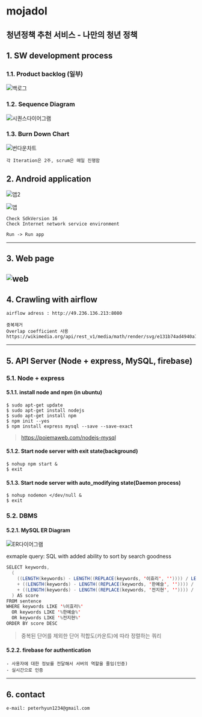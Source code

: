 # mojadol
청년정책 추천 서비스 - 나만의 청년 정책
------------------------------------
## 1. SW development process
### 1.1. Product backlog (일부)
![백로그](https://user-images.githubusercontent.com/46476398/94428346-88338a00-01cb-11eb-9999-ec4376e0e28f.png)

### 1.2. Sequence Diagram
![시퀀스다이어그램](https://user-images.githubusercontent.com/46476398/94428338-85389980-01cb-11eb-9ad8-458608668cc8.png)

### 1.3. Burn Down Chart
![번다운차트](https://user-images.githubusercontent.com/46476398/94428349-88338a00-01cb-11eb-9c8e-6a67af4c00b3.png)
    
    각 Iteration은 2주, scrum은 매일 진행함


## 2. Android application
![앱2](https://user-images.githubusercontent.com/46476398/94428616-ed877b00-01cb-11eb-956b-fe57304790ae.png)

![앱](https://user-images.githubusercontent.com/46476398/94428343-87025d00-01cb-11eb-8e8b-365ad882e9f3.png)

    Check SdkVersion 16
    Check Internet network service environment
    
    Run -> Run app
---------------------------------------- 
## 3. Web page
![web](https://user-images.githubusercontent.com/46476398/68107383-0a69ee80-ff28-11e9-9e6a-879444c84eb8.png)
---------------------------------------- 
## 4. Crawling with airflow

    airflow adress : http://49.236.136.213:8080
    
    중복제거
    Overlap coefficient 사용 
    https://wikimedia.org/api/rest_v1/media/math/render/svg/e131b74ad4940a763904822eed7b74a843d27ba0
----------------------------------------    
## 5. API Server (Node + express, MySQL, firebase)
### 5.1. Node + express
#### 5.1.1. install node and npm (in ubuntu)
    $ sudo apt-get update 
    $ sudo apt-get install nodejs
    $ sudo apt-get install npm
    $ npm init --yes
    $ npm install express mysql --save --save-exact
> https://poiemaweb.com/nodejs-mysql
#### 5.1.2. Start node server with exit state(background)    
    $ nohup npm start &
    $ exit
#### 5.1.3. Start node server with auto_modifying state(Daemon process)
    $ nohup nodemon </dev/null &
    $ exit
### 5.2. DBMS

#### 5.2.1. MySQL ER Diagram
![ER다이어그램](https://user-images.githubusercontent.com/46476398/94428345-879af380-01cb-11eb-8fdb-12eeb3f17eb8.png)


exmaple query: SQL with added ability to sort by search goodness   
```java
SELECT keywords,
  (
    ((LENGTH(keywords) - LENGTH((REPLACE(keywords, '이효리', '')))) / LENGTH('이효리'))
    + ((LENGTH(keywords) - LENGTH((REPLACE(keywords, '한예슬', '')))) / LENGTH('한예슬'))
    + ((LENGTH(keywords) - LENGTH((REPLACE(keywords, '전지현', '')))) / LENGTH('전지현'))
  ) AS score
FROM sentence
WHERE keywords LIKE '%이효리%'
  OR keywords LIKE '%한예슬%'
  OR keywords LIKE '%전지현%'
ORDER BY score DESC
```
> 중복된 단어를 제외한 단어 적합도(카운트)에 따라 정렬하는 쿼리  <br>

#### 5.2.2. firebase for authentication 

    - 사용자에 대한 정보를 전달해서 서버의 역할을 줄임(인증)
    - 실시간으로 인증

----------------------------------------   
## 6. contact
    e-mail: peterhyun1234@gmail.com

